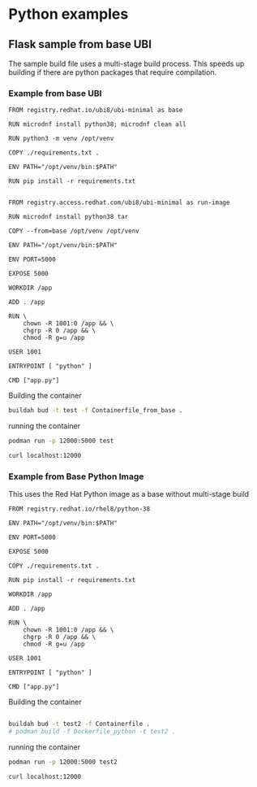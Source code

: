 # Python examples

## Flask sample from base UBI
The sample build file uses a multi-stage build process. This speeds up building if there are python packages that require compilation.

### Example from base UBI 

```
FROM registry.redhat.io/ubi8/ubi-minimal as base

RUN microdnf install python38; microdnf clean all

RUN python3 -m venv /opt/venv

COPY ./requirements.txt .

ENV PATH="/opt/venv/bin:$PATH"

RUN pip install -r requirements.txt


FROM registry.access.redhat.com/ubi8/ubi-minimal as run-image

RUN microdnf install python38 tar

COPY --from=base /opt/venv /opt/venv

ENV PATH="/opt/venv/bin:$PATH"

ENV PORT=5000

EXPOSE 5000

WORKDIR /app

ADD . /app

RUN \
    chown -R 1001:0 /app && \
    chgrp -R 0 /app && \
    chmod -R g=u /app

USER 1001

ENTRYPOINT [ "python" ]

CMD ["app.py"]

```

Building the container
```bash
buildah bud -t test -f Containerfile_from_base . 
```

running the container
```bash
podman run -p 12000:5000 test

curl localhost:12000
```

### Example from Base Python Image
This uses the Red Hat Python image as a base without multi-stage build

```
FROM registry.redhat.io/rhel8/python-38

ENV PATH="/opt/venv/bin:$PATH"

ENV PORT=5000

EXPOSE 5000

COPY ./requirements.txt .

RUN pip install -r requirements.txt

WORKDIR /app

ADD . /app

RUN \
    chown -R 1001:0 /app && \
    chgrp -R 0 /app && \
    chmod -R g=u /app

USER 1001

ENTRYPOINT [ "python" ]

CMD ["app.py"]
```

Building the container
```bash

buildah bud -t test2 -f Containerfile . 
# podman build -f Dockerfile_python -t test2 .

```

running the container
```bash
podman run -p 12000:5000 test2

curl localhost:12000
```